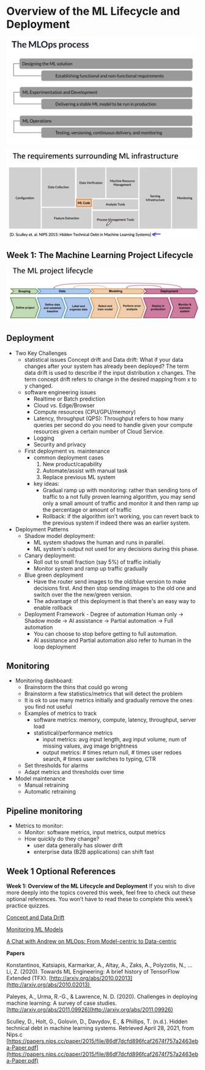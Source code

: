 # Overview of the ML Lifecycle and Deployment

![MLOps](images/MLOps.png)

![ML infrastucture](images/ML_infra.png)

## Week 1: The Machine Learning Project Lifecycle
![ML lifecycle](images/ML_lifecycle.png)

## Deployment
- Two Key Challenges
	- statistical issues
		Concept drift and Data drift: What if your data changes after your system has already been deployed? The term data drift is used to describe if the input distribution x changes. The term concept drift refers to change in the desired mapping from x to y changed.
	- software engineering issues
		- Realtime or Batch prediction
		- Cloud vs. Edge/Browser
		- Compute resources (CPU/GPU/memory)
		- Latency, throughput (QPS): Throughput refers to how many queries per second do you need to handle given your compute resources given a certain number of Cloud Service.
		- Logging
		- Security and privacy
	- First deployment vs. maintenance
		- common deployment cases
			1. New product/capability
			2. Automate/assist with manual task
			3. Replace previous ML system
		- key ideas:
			- Gradual ramp up with monitoring: rather than sending tons of traffic to a not fully proven learning algorithm, you may send only a small amount of traffic and monitor it and then ramp up the percentage or amount of traffic
			- Rollback: if the algorithm isn't working, you can revert back to the previous system if indeed there was an earlier system.
- Deployment Patterns
	- Shadow model deployment: 
		- ML system shadows the human and runs in parallel. 
		- ML system's output not used for any decisions during this phase.
	- Canary deployment: 
		- Roll out to small fraction (say 5%) of traffic initially
		- Monitor system and ramp up traffic gradually 
	- Blue green deployment 
		- Have the router send images to the old/blue version to make decisions first. And then stop sending images to the old one and switch over the the new/green version.
		- The advantage of this deployment is that there's an easy way to enable rollback
	- Deployment Framework - Degree of automation
	Human only $\rightarrow$ Shadow mode $\rightarrow$ AI assistance $\rightarrow$ Partial automation $\rightarrow$ Full automation
		- You can choose to stop before getting to full automation. 
		- AI assistance and Partial automation also refer to human in the loop deployment

## Monitoring
- Monitoring dashboard: 
	- Brainstorm the thins that could go wrong
	- Brainstorm a few statistics/metrics that will detect the problem
	- It is ok to use many metrics initially and gradually remove the ones you find not useful
	- Examples of metrics to track
		- software metrics: memory, compute, latency, throughput, server load
		- statistical/performance metrics
			- input metrics: avg input length, avg input volume, num of missing values, avg image brightness
			- output metrics: # times return null, # times user redoes search, # times user switches to typing, CTR
	- Set thresholds for alarms
	- Adapt metrics and thresholds over time
- Model maintenance
	- Manual retraining
	- Automatic retraining
## Pipeline monitoring
- Metrics to monitor: 
	- Monitor: software metrics, input metrics, output metrics
	- How quickly do they change?
		- user data generally has slower drift
		- enterprise data (B2B applications) can shift fast

## Week 1 Optional References
**Week 1: Overview of the ML Lifecycle and Deployment**
If you wish to dive more deeply into the topics covered this week, feel free to check out these optional references. You won’t have to read these to complete this week’s practice quizzes.

[Concept and Data Drift](https://towardsdatascience.com/machine-learning-in-production-why-you-should-care-about-data-and-concept-drift-d96d0bc907fb)

[Monitoring ML Models](https://christophergs.com/machine%20learning/2020/03/14/how-to-monitor-machine-learning-models/)

[A Chat with Andrew on MLOps: From Model-centric to Data-centric](https://youtu.be/06-AZXmwHjo)

**Papers**

Konstantinos, Katsiapis, Karmarkar, A., Altay, A., Zaks, A., Polyzotis, N., … Li, Z. (2020). Towards ML Engineering: A brief history of TensorFlow Extended (TFX). [http://arxiv.org/abs/2010.02013](http://arxiv.org/abs/2010.02013) 

Paleyes, A., Urma, R.-G., & Lawrence, N. D. (2020). Challenges in deploying machine learning: A survey of case studies. [http://arxiv.org/abs/2011.09926](http://arxiv.org/abs/2011.09926)

Sculley, D., Holt, G., Golovin, D., Davydov, E., & Phillips, T. (n.d.). Hidden technical debt in machine learning systems. Retrieved April 28, 2021, from Nips.c [https://papers.nips.cc/paper/2015/file/86df7dcfd896fcaf2674f757a2463eba-Paper.pdf](https://papers.nips.cc/paper/2015/file/86df7dcfd896fcaf2674f757a2463eba-Paper.pdf)

